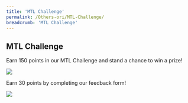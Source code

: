 ```yaml
---
title: 'MTL Challenge'
permalink: /Others-ori/MTL-Challenge/
breadcrumb: 'MTL Challenge'
---
```


<html>
<body>
<style>
  img {
    height: auto;
    max-width: 100%;
}
</style>
<!-- Global site tag (gtag.js) - Google Ads: 726049306 -->
<script async src="https://www.googletagmanager.com/gtag/js?id=AW-726049306"></script>
<script>
  window.dataLayer = window.dataLayer || [];
  function gtag(){dataLayer.push(arguments);}
  gtag('js', new Date());

  gtag('config', 'AW-726049306');
</script>
  
<h2 style="display:block;">MTL Challenge</h2>
<p style="display:block;">Earn 150 points in our MTL Challenge and stand a chance to win a prize! </p>
<img src="/images/MTL-Challenge-Banner.jpg" style="display:inline-block;"><br/>
<p style="display:block;">Earn 30 points by completing our feedback form! </p>
<img src="/images/Feedback-Banner2.jpg" style="display:inline-block;">

</body>
</html>
